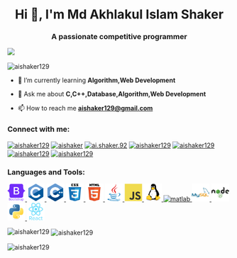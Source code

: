 <h1 align="center">Hi 👋, I'm Md Akhlakul Islam Shaker</h1>
<h3 align="center">A passionate competitive programmer </h3>

![](https://media.licdn.com/dms/image/v2/C4D16AQGfvQ8T4IO8TQ/profile-displaybackgroundimage-shrink_350_1400/profile-displaybackgroundimage-shrink_350_1400/0/1661629299607?e=1729123200&v=beta&t=Dgdom2T9Kg0bT4o4DYwFuT-BaJdwS0fMh5z-zWKaphg)

<p align="left"> <img src="https://komarev.com/ghpvc/?username=aishaker129&label=Profile%20views&color=0e75b6&style=flat" alt="aishaker129" /> </p>

- 🌱 I’m currently learning **Algorithm,Web Development**

- 💬 Ask me about **C,C++,Database,Algorithm,Web Development**

- 📫 How to reach me **aishaker129@gmail.com**

<h3 align="left">Connect with me:</h3>
<p align="left">
<a href="https://codepen.io/aishaker129" target="blank"><img align="center" src="https://raw.githubusercontent.com/rahuldkjain/github-profile-readme-generator/master/src/images/icons/Social/codepen.svg" alt="aishaker129" height="30" width="40" /></a>
<a href="https://linkedin.com/in/aishaker" target="blank"><img align="center" src="https://raw.githubusercontent.com/rahuldkjain/github-profile-readme-generator/master/src/images/icons/Social/linked-in-alt.svg" alt="aishaker" height="30" width="40" /></a>
<a href="https://fb.com/ai.shaker.92" target="blank"><img align="center" src="https://raw.githubusercontent.com/rahuldkjain/github-profile-readme-generator/master/src/images/icons/Social/facebook.svg" alt="ai.shaker.92" height="30" width="40" /></a>
<a href="https://www.codechef.com/users/aishaker129" target="blank"><img align="center" src="https://cdn.jsdelivr.net/npm/simple-icons@3.1.0/icons/codechef.svg" alt="aishaker129" height="30" width="40" /></a>
<a href="https://www.hackerrank.com/aishaker129" target="blank"><img align="center" src="https://raw.githubusercontent.com/rahuldkjain/github-profile-readme-generator/master/src/images/icons/Social/hackerrank.svg" alt="aishaker129" height="30" width="40" /></a>
<a href="https://codeforces.com/profile/aishaker129" target="blank"><img align="center" src="https://raw.githubusercontent.com/rahuldkjain/github-profile-readme-generator/master/src/images/icons/Social/codeforces.svg" alt="aishaker129" height="30" width="40" /></a>
<a href="https://www.leetcode.com/aishaker129" target="blank"><img align="center" src="https://raw.githubusercontent.com/rahuldkjain/github-profile-readme-generator/master/src/images/icons/Social/leet-code.svg" alt="aishaker129" height="30" width="40" /></a>
</p>

<h3 align="left">Languages and Tools:</h3>
<p align="left"> <a href="https://getbootstrap.com" target="_blank" rel="noreferrer"> <img src="https://raw.githubusercontent.com/devicons/devicon/master/icons/bootstrap/bootstrap-plain-wordmark.svg" alt="bootstrap" width="40" height="40"/> </a> <a href="https://www.cprogramming.com/" target="_blank" rel="noreferrer"> <img src="https://raw.githubusercontent.com/devicons/devicon/master/icons/c/c-original.svg" alt="c" width="40" height="40"/> </a> <a href="https://www.w3schools.com/cpp/" target="_blank" rel="noreferrer"> <img src="https://raw.githubusercontent.com/devicons/devicon/master/icons/cplusplus/cplusplus-original.svg" alt="cplusplus" width="40" height="40"/> </a> <a href="https://www.w3schools.com/css/" target="_blank" rel="noreferrer"> <img src="https://raw.githubusercontent.com/devicons/devicon/master/icons/css3/css3-original-wordmark.svg" alt="css3" width="40" height="40"/> </a> <a href="https://www.w3.org/html/" target="_blank" rel="noreferrer"> <img src="https://raw.githubusercontent.com/devicons/devicon/master/icons/html5/html5-original-wordmark.svg" alt="html5" width="40" height="40"/> </a> <a href="https://www.java.com" target="_blank" rel="noreferrer"> <img src="https://raw.githubusercontent.com/devicons/devicon/master/icons/java/java-original.svg" alt="java" width="40" height="40"/> </a> <a href="https://developer.mozilla.org/en-US/docs/Web/JavaScript" target="_blank" rel="noreferrer"> <img src="https://raw.githubusercontent.com/devicons/devicon/master/icons/javascript/javascript-original.svg" alt="javascript" width="40" height="40"/> </a> <a href="https://www.linux.org/" target="_blank" rel="noreferrer"> <img src="https://raw.githubusercontent.com/devicons/devicon/master/icons/linux/linux-original.svg" alt="linux" width="40" height="40"/> </a> <a href="https://www.mathworks.com/" target="_blank" rel="noreferrer"> <img src="https://upload.wikimedia.org/wikipedia/commons/2/21/Matlab_Logo.png" alt="matlab" width="40" height="40"/> </a> <a href="https://www.mysql.com/" target="_blank" rel="noreferrer"> <img src="https://raw.githubusercontent.com/devicons/devicon/master/icons/mysql/mysql-original-wordmark.svg" alt="mysql" width="40" height="40"/> </a> <a href="https://nodejs.org" target="_blank" rel="noreferrer"> <img src="https://raw.githubusercontent.com/devicons/devicon/master/icons/nodejs/nodejs-original-wordmark.svg" alt="nodejs" width="40" height="40"/> </a> <a href="https://www.python.org" target="_blank" rel="noreferrer"> <img src="https://raw.githubusercontent.com/devicons/devicon/master/icons/python/python-original.svg" alt="python" width="40" height="40"/> </a> <a href="https://reactjs.org/" target="_blank" rel="noreferrer"> <img src="https://raw.githubusercontent.com/devicons/devicon/master/icons/react/react-original-wordmark.svg" alt="react" width="40" height="40"/> </a> </p>

<p><img align="left" src="https://github-readme-stats.vercel.app/api/top-langs?username=aishaker129&show_icons=true&locale=en&layout=compact" alt="aishaker129" /></p>

<p>&nbsp;<img align="center" src="https://github-readme-stats.vercel.app/api?username=aishaker129&show_icons=true&locale=en" alt="aishaker129" /></p>

<p><img align="center" src="https://github-readme-streak-stats.herokuapp.com/?user=aishaker129&" alt="aishaker129" /></p>
